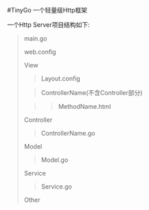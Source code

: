 #TinyGo
一个轻量级Http框架

一个Http Server项目结构如下:
>main.go
>
>web.config
>
>View
>
>>Layout.config
>
>>ControllerName(不含Controller部分)
>
>>>MethodName.html
>
>Controller
>
>>ControllerName.go
>
>Model
>
>>Model.go
>
>Service
>
>>Service.go
>
>Other

